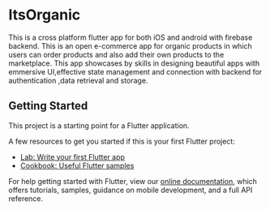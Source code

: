 # ItsOrganic

This is a cross platform flutter app for both iOS and android with firebase backend. This is an open e-commerce app for organic products in which users can order products and also add their own products to the marketplace. This app showcases by skills in designing beautiful apps with emmersive UI,effective state management and connection with backend for authentication ,data retrieval and storage.
## Getting Started

This project is a starting point for a Flutter application.

A few resources to get you started if this is your first Flutter project:

- [Lab: Write your first Flutter app](https://flutter.dev/docs/get-started/codelab)
- [Cookbook: Useful Flutter samples](https://flutter.dev/docs/cookbook)

For help getting started with Flutter, view our
[online documentation](https://flutter.dev/docs), which offers tutorials,
samples, guidance on mobile development, and a full API reference.
